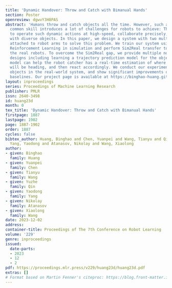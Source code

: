 ```yaml
---
title: 'Dynamic Handover: Throw and Catch with Bimanual Hands'
section: Poster
openreview: dgwvY3H8PAS
abstract: 'Humans throw and catch objects all the time. However, such a seemingly
  common skill introduces a lot of challenges for robots to achieve: The robots need
  to operate such dynamic actions at high-speed, collaborate precisely, and interact
  with diverse objects. In this paper, we design a system with two multi-finger hands
  attached to robot arms to solve this problem. We train our system using Multi-Agent
  Reinforcement Learning in simulation and perform Sim2Real transfer to deploy on
  the real robots. To overcome the Sim2Real gap, we provide multiple novel algorithm
  designs including learning a trajectory prediction model for the object. Such a
  model can help the robot catcher has a real-time estimation of where the object
  will be heading, and then react accordingly. We conduct our experiments with multiple
  objects in the real-world system, and show significant improvements over multiple
  baselines. Our project page is available at https://binghao-huang.github.io/dynamic_handover/'
layout: inproceedings
series: Proceedings of Machine Learning Research
publisher: PMLR
issn: 2640-3498
id: huang23d
month: 0
tex_title: 'Dynamic Handover: Throw and Catch with Bimanual Hands'
firstpage: 1887
lastpage: 1902
page: 1887-1902
order: 1887
cycles: false
bibtex_author: Huang, Binghao and Chen, Yuanpei and Wang, Tianyu and Qin, Yuzhe and
  Yang, Yaodong and Atanasov, Nikolay and Wang, Xiaolong
author:
- given: Binghao
  family: Huang
- given: Yuanpei
  family: Chen
- given: Tianyu
  family: Wang
- given: Yuzhe
  family: Qin
- given: Yaodong
  family: Yang
- given: Nikolay
  family: Atanasov
- given: Xiaolong
  family: Wang
date: 2023-12-02
address:
container-title: Proceedings of The 7th Conference on Robot Learning
volume: '229'
genre: inproceedings
issued:
  date-parts:
  - 2023
  - 12
  - 2
pdf: https://proceedings.mlr.press/v229/huang23d/huang23d.pdf
extras: []
# Format based on Martin Fenner's citeproc: https://blog.front-matter.io/posts/citeproc-yaml-for-bibliographies/
---
```

